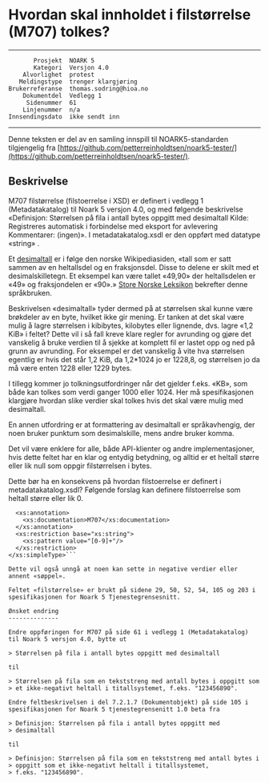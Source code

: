 Hvordan skal innholdet i filstørrelse (M707) tolkes?
====================================================

 ------------------  ---------------------------------
           Prosjekt  NOARK 5
           Kategori  Versjon 4.0
        Alvorlighet  protest
       Meldingstype  trenger klargjøring
    Brukerreferanse  thomas.sodring@hioa.no
        Dokumentdel  Vedlegg 1
         Sidenummer  61
        Linjenummer  n/a
    Innsendingsdato  ikke sendt inn
 ------------------  ---------------------------------

Denne teksten er del av en samling innspill til NOARK5-standarden
tilgjengelig fra [https://github.com/petterreinholdtsen/noark5-tester/](https://github.com/petterreinholdtsen/noark5-tester/).

Beskrivelse
-----------

M707 filstørrelse (filstoerrelse i XSD) er definert i vedlegg 1
(Metadatakatalog) til Noark 5 versjon 4.0, og med følgende beskrivelse
«Definisjon: Størrelsen på fila i antall bytes oppgitt med desimaltall
Kilde: Registreres automatisk i forbindelse med eksport for avlevering
Kommentarer: (ingen)».  I metadatakatalog.xsdl er den oppført med
datatype «string» .

Et [desimaltall](https://no.wikipedia.org/wiki/Desimaltall) er i følge
den norske Wikipediasiden, «tall som er satt sammen av en heltallsdel
og en fraksjonsdel. Disse to delene er skilt med et
desimalskilletegn. Et eksempel kan være tallet «49,90» der
heltallsdelen er «49» og fraksjondelen er «90».» [Store Norske
Leksikon](https://snl.no/numerisk_metode) bekrefter denne språkbruken.

Beskrivelsen «desimaltall» tyder dermed på at størrelsen skal kunne
være brøkdeler av en byte, hvilket ikke gir mening.  Er tanken at det
skal være mulig å lagre størrelsen i kibibytes, kilobytes eller
lignende, dvs. lagre «1,2 KiB» i feltet?  Dette vil i så fall kreve
klare regler for avrunding og gjøre det vanskelig å bruke verdien til
å sjekke at komplett fil er lastet opp og ned på grunn av avrunding.
For eksempel er det vanskelig å vite hva størrelsen egentlig er hvis
det står 1,2 KiB, da 1,2*1024 jo er 1228,8, og størrelsen jo da må
være enten 1228 eller 1229 bytes.

I tillegg kommer jo tolkningsutfordringer når det gjelder f.eks. «KB»,
som både kan tolkes som verdi ganger 1000 eller 1024.  Her må
spesifikasjonen klargjøre hvordan slike verdier skal tolkes hvis det
skal være mulig med desimaltall.

En annen utfordring er at formattering av desimaltall er
språkavhengig, der noen bruker punktum som desimalskille, mens andre
bruker komma.

Det vil være enklere for alle, både API-klienter og andre
implementasjoner, hvis dette feltet har en klar og entydig betydning,
og alltid er et heltall større eller lik null som oppgir filstørrelsen
i bytes.

Dette bør ha en konsekvens på hvordan filstoerrelse er definert i
metadatakatalog.xsdl?  Følgende forslag kan definere filstoerrelse
som heltall større eller lik 0.

```<xs:simpleType name="filstoerrelse">
  <xs:annotation>
    <xs:documentation>M707</xs:documentation>
  </xs:annotation>
  <xs:restriction base="xs:string">
    <xs:pattern value="[0-9]+"/>    
  </xs:restriction>
</xs:simpleType>```

Dette vil også unngå at noen kan sette in negative verdier eller 
annent «søppel».

Feltet «filstørrelse» er brukt på sidene 29, 50, 52, 54, 105 og 203 i
spesifikasjonen for Noark 5 Tjenestegrensesnitt.

Ønsket endring
--------------

Endre oppføringen for M707 på side 61 i vedlegg 1 (Metadatakatalog)
til Noark 5 versjon 4.0, bytte ut

> Størrelsen på fila i antall bytes oppgitt med desimaltall

til

> Størrelsen på fila som en tekststreng med antall bytes i oppgitt som
> et ikke-negativt heltall i titallsystemet, f.eks. "123456890".

Endre feltbeskrivelsen i del 7.2.1.7 (Dokumentobjekt) på side 105 i
spesifikasjonen for Noark 5 tjenestegrensenitt 1.0 beta fra

> Definisjon: Størrelsen på fila i antall bytes oppgitt med
> desimaltall

til

> Definisjon: Størrelsen på fila som en tekststreng med antall bytes i
> oppgitt som et ikke-negativt heltall i titallsystemet,
> f.eks. "123456890".
